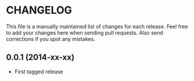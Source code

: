 # CHANGELOG

This file is a manually maintained list of changes for each release. Feel free
to add your changes here when sending pull requests. Also send corrections if
you spot any mistakes.

## 0.0.1 (2014-xx-xx)

* First tagged release

